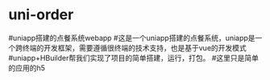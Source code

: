 # uni-order
#uniapp搭建的点餐系统webapp
#这是一个uniapp搭建的点餐系统，uniapp是一个跨终端的开发框架，需要遵循很终端的技术支持，也是基于vue的开发模式
#uniapp+HBuilder帮我们实现了项目的简单搭建，运行，打包。
#这里只是简单的应用的h5
